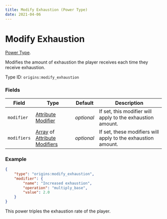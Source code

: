 ```yaml
---
title: Modify Exhaustion (Power Type)
date: 2021-04-06
---
```

# Modify Exhaustion

[Power Type](../power_types.md).

Modifies the amount of exhaustion the player receives each time they receive exhaustion.

Type ID: `origins:modify_exhaustion`

### Fields

Field  | Type | Default | Description
-------|------|---------|-------------
`modifier` | [Attribute Modifier](../data_types/attribute_modifier.md) | _optional_ | If set, this modifier will apply to the exhaustion amount.
`modifiers` | [Array](../data_types/array.md) of [Attribute Modifiers](../data_types/attribute_modifier.md) | _optional_ | If set, these modifiers will apply to the exhaustion amount.


### Example
```json
{
    "type": "origins:modify_exhaustion",
    "modifier": {
        "name": "Increased exhaustion",
        "operation": "multiply_base",
        "value": 2.0
    }
}
```
This power triples the exhaustion rate of the player.
